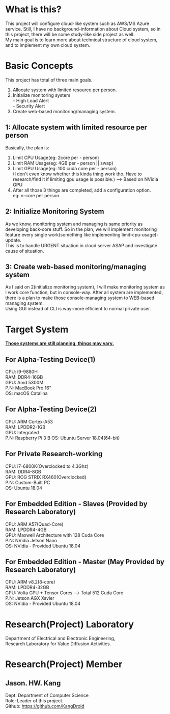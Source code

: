What is this?
=============
This project will configure cloud-like system such as AWS/MS Azure service.
Still, I have no background-information about Cloud system, so in this project, there will be some study-like side project as well.<br>
My main goal is to learn more about technical structure of cloud system, and to implement my own cloud system.

Basic Concepts
===============
This project has total of three main goals.
1. Allocate system with limited resource per person.
2. Initialize monitoring system<br>- High Load Alert<br>- Security Alert
3. Create web-based monitoring/managing system.

1: Allocate system with limited resource per person
---------------------------------------------------
Basically, the plan is:
1. Limit CPU Usage(eg: 2core per - person)
2. Limit RAM Usage(eg: 4GB per - person || swap)
3. Limit GPU Usage(eg: 100 cuda core per - person)<br>(I don't even know whether this kinda thing work tho. Have to research/find it if limiting gpu usage is possible.) --> Based on NVidia GPU
4. After all those 3 things are completed, add a configuration option.<br>
   eg: n-core per person.

2: Initialize Monitoring System
-------------------------------
As we know, monitoring system and managing is same priority as developing back-core stuff. So in the plan, we will implement monitoring feature every single work(something like implementing limit-cpu-usage)-update.<br>
This is to handle URGENT situation in cloud server ASAP and investigate cause of situation.

3: Create web-based monitoring/managing system
-----------------------------------------------
As I said on 2(initialize monitoring system), I will make monitoring system as I work core function, but in console-way. After all system are implemented, there is a plan to make those console-managing system to WEB-based managing system.<br>
Using GUI instead of CLI is way-more efficient to normal private user.


Target System
==============
<b><u>Those systems are still planning, things may vary.</u></b>

For Alpha-Testing Device(1)
-------------------------
CPU: i9-9880H<br>
RAM: DDR4-16GB<br>
GPU: Amd 5300M<br>
P.N: MacBook Pro 16"<br>
OS: macOS Catalina<br>

For Alpha-Testing Device(2)
---------------------------
CPU: ARM Cortex-A53<br>
RAM: LPDDR2-1GB<br>
GPU: Integrated<br>
P.N: Raspberry Pi 3 B
OS: Ubuntu Server 18.04(64-bit)<br>

For Private Research-working
-----------------------------
CPU: i7-6800K(Overclocked to 4.3Ghz)<br>
RAM: DDR4-8GB<br>
GPU: ROG STRIX RX460(Overclocked)<br>
P.N: Custom-Built PC<br>
OS: Ubuntu 18.04<br>

For Embedded Edition - Slaves (Provided by Research Laboratory)
-------------------------------------------------------
CPU: ARM A57(Quad-Core)<br>
RAM: LPDDR4-4GB<br>
GPU: Maxwell Architecture with 128 Cuda Core<br>
P.N: NVidia Jetson Nano<br>
OS: NVidia - Provided Ubuntu 18.04 <br>

For Embedded Edition - Master (May Provided by Research Laboratory)
-------------------------------------------------------------------
CPU: ARM v8.2(8-core)<br>
RAM: LPDDR4-32GB<br>
GPU: Volta GPU + Tensor Cores --> Total 512 Cuda Core<br>
P.N: Jetson AGX Xavier<br>
OS: NVidia - Provided Ubuntu 18.04 <br>

Research(Project) Laboratory
============================
Department of Electrical and Electronic Engineering, <br>
Research Laboratory for Value Diffusion Activities.<br>

Research(Project) Member
===============
Jason. HW. Kang
-----------
Dept: Department of Computer Science<br>
Role: Leader of this project.<br>
Github: https://github.com/KangDroid
